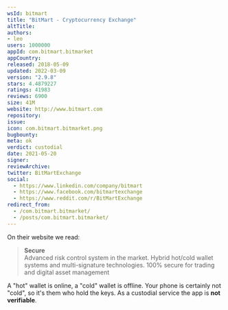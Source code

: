 ```yaml
---
wsId: bitmart
title: "BitMart - Cryptocurrency Exchange"
altTitle: 
authors:
- leo
users: 1000000
appId: com.bitmart.bitmarket
appCountry: 
released: 2018-05-09
updated: 2022-03-09
version: "2.9.8"
stars: 4.4879227
ratings: 41983
reviews: 6900
size: 41M
website: http://www.bitmart.com
repository: 
issue: 
icon: com.bitmart.bitmarket.png
bugbounty: 
meta: ok
verdict: custodial
date: 2021-05-20
signer: 
reviewArchive:
twitter: BitMartExchange
social:
  - https://www.linkedin.com/company/bitmart
  - https://www.facebook.com/bitmartexchange
  - https://www.reddit.com/r/BitMartExchange
redirect_from:
  - /com.bitmart.bitmarket/
  - /posts/com.bitmart.bitmarket/
---
```


On their website we read:

> **Secure**<br>
  Advanced risk control system in the market. Hybrid hot/cold wallet systems and
  multi-signature technologies. 100% secure for trading and digital asset
  management

A "hot" wallet is online, a "cold" wallet is offline. Your phone is certainly
not "cold", so it's them who hold the keys. As a custodial service the app is
**not verifiable**.
